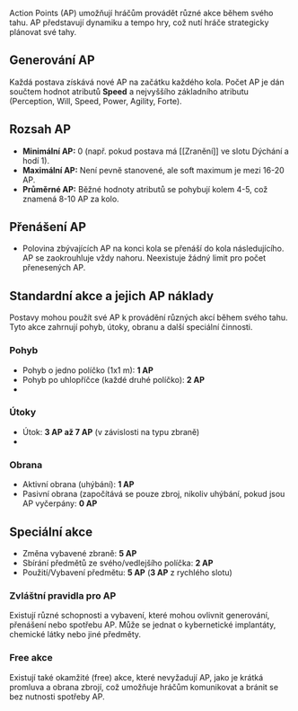 Action Points (AP) umožňují hráčům provádět různé akce během svého tahu. AP představují dynamiku a tempo hry, což nutí hráče strategicky plánovat své tahy.

## Generování AP

Každá postava získává nové AP na začátku každého kola. Počet AP je dán součtem hodnot atributů **Speed** a nejvyššího základního atributu (Perception, Will, Speed, Power, Agility, Forte).

## Rozsah AP

- **Minimální AP:** 0 (např. pokud postava má [[Zranění]] ve slotu Dýchání a hodí 1).
- **Maximální AP:** Není pevně stanovené, ale soft maximum je mezi 16-20 AP.
- **Průměrné AP:** Běžné hodnoty atributů se pohybují kolem 4-5, což znamená 8-10 AP za kolo.

## Přenášení AP

- Polovina zbývajících AP na konci kola se přenáší do kola následujícího. AP se zaokrouhluje vždy nahoru. Neexistuje žádný limit pro počet přenesených AP.

## Standardní akce a jejich AP náklady

Postavy mohou použít své AP k provádění různých akcí během svého tahu. Tyto akce zahrnují pohyb, útoky, obranu a další speciální činnosti.

### Pohyb

- Pohyb o jedno políčko (1x1 m): **1 AP**
- Pohyb po uhlopříčce (každé druhé políčko): **2 AP**
- 
### Útoky

- Útok: **3 AP až 7 AP** (v závislosti na typu zbraně)
- 
### Obrana

- Aktivní obrana (uhýbání): **1 AP**
- Pasivní obrana (započítává se pouze zbroj, nikoliv uhýbání, pokud jsou AP vyčerpány: **0 AP**

## Speciální akce

- Změna vybavené zbraně: **5 AP**
- Sbírání předmětů ze svého/vedlejšího políčka: **2 AP** 
- Použití/Vybavení předmětu: **5 AP** (**3 AP** z rychlého slotu)

### Zvláštní pravidla pro AP

Existují různé schopnosti a vybavení, které mohou ovlivnit generování, přenášení nebo spotřebu AP. Může se jednat o kybernetické implantáty, chemické látky nebo jiné předměty.

### Free akce

Existují také okamžité (free) akce, které nevyžadují AP, jako je krátká promluva a obrana zbrojí, což umožňuje hráčům komunikovat a bránit se bez nutnosti spotřeby AP.